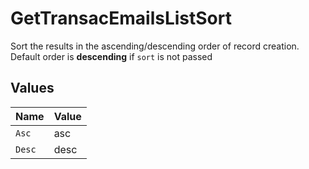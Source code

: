# GetTransacEmailsListSort

Sort the results in the ascending/descending order of record creation. Default order is **descending** if `sort` is not passed


## Values

| Name   | Value  |
| ------ | ------ |
| `Asc`  | asc    |
| `Desc` | desc   |